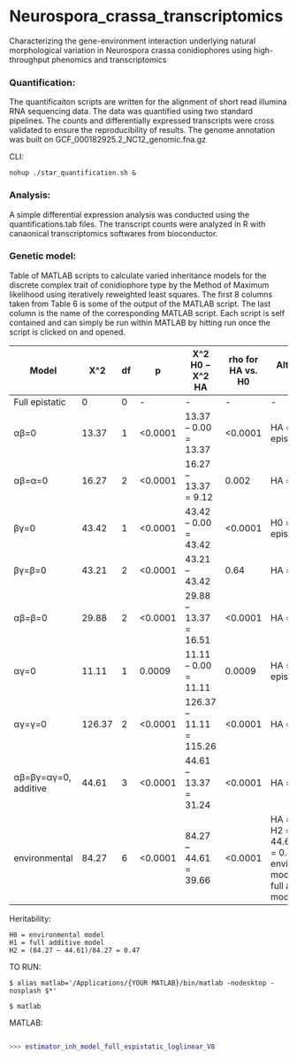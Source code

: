 # Neurospora_crassa_transcriptomics
Characterizing the gene-environment interaction underlying natural morphological variation in Neurospora crassa conidiophores using high-throughput phenomics and transcriptomics

### Quantification:
The quantificaiton scripts are written for the alignment of short read illumina RNA sequencing data. The data was quantified using two standard pipelines. The counts and differentially expressed transcripts were cross validated to ensure the reproducibility of results. The genome annotation was built on GCF_000182925.2_NC12_genomic.fna.gz 

CLI:
```
nohup ./star_quantification.sh &
```


### Analysis:
A simple differential expression analysis was conducted using the quantifications.tab files. The transcript counts were analyzed in R with canaonical transcriptomics softwares from bioconductor. 

### Genetic model: 
Table of MATLAB scripts to calculate varied inheritance models for the discrete complex trait of conidiophore type by the Method of Maximum likelihood using iteratively reweighted least squares.  The first 8 columns taken from Table 6 is some of the output of the MATLAB script.  The last column is the name of the corresponding MATLAB script.  Each script is self contained and can simply be run within MATLAB by hitting run once the script is clicked on and opened.

| Model                | Χ^2    | df | p       | X^2 H0 − X^2 HA          | rho for HA vs. H0 | Alternative HA                                                                                       | MATLAB scripts                                     |
|----------------------|--------|----|---------|--------------------------|-------------------|------------------------------------------------------------------------------------------------------|----------------------------------------------------|
| Full epistatic       | 0      | 0  | -       | -                        | -                 | -                                                                                                    | estimator_inh_model_full_espistatic_loglinear_V8.m |
| αβ=0                 | 13.37  | 1  | <0.0001 | 13.37 – 0.00 = 13.37     | <0.0001           | HA = full epistatic                                                                                  | estimator_inh_model_ab_loglinear_V8.m              |
| αβ=α=0               | 16.27  | 2  | <0.0001 | 16.27 – 13.37 = 9.12     | 0.002             | HA = αβ=0                                                                                            | estimator_inh_model_ab_a_loglinear_V8.m            |
| βγ=0                 | 43.42  | 1  | <0.0001 | 43.42 – 0.00 = 43.42     | <0.0001           | H0 = full epistatic                                                                                  | Estimator_inh_model_bc_loglinear_V8.m              |
| βγ=β=0               | 43.21  | 2  | <0.0001 | 43.21 – 43.42            | 0.64              | HA = βγ=0                                                                                            | estimator_inh_model_bc_b_loglinear_V8.m            |
| αβ=β=0               | 29.88  | 2  | <0.0001 | 29.88 – 13.37 = 16.51    | <0.0001           | HA = αβ=0                                                                                            | estimator_inh_model_ab_a_loglinear_V8.m            |
| αγ=0                 | 11.11  | 1  | 0.0009  | 11.11 – 0.00 = 11.11     | 0.0009            | HA = full epistatic                                                                                  | estimator_inh_model_ac_loglinear_V8.m              |
| αγ=γ=0               | 126.37 | 2  | <0.0001 | 126.37 – 11.11 = 115.26  | <0.0001           | HA = αγ=0                                                                                            | estimator_inh_model_ac_c_loglinear_V8.m            |
| αβ=βγ=αγ=0, additive | 44.61  | 3  | <0.0001 | 44.61 – 13.37 = 31.24    | <0.0001           | HA = αβ=0                                                                                            | estimator_inh_model_additive_fixed_sizes_V8.m      |
| environmental        | 84.27  | 6  | <0.0001 | 84.27 – 44.61 = 39.66    | <0.0001           | HA = additive, H2 = (84.27 – 44.61)/84.27 = 0.47, H0 = environmental model, H1 = full additive model | Estimator_inh_model_environmental_fixed_sizes_V8.m |


Heritability:
```
H0 = environmental model
H1 = full additive model	
H2 = (84.27 – 44.61)/84.27 = 0.47
```


TO RUN:
```
$ alias matlab='/Applications/{YOUR MATLAB}/bin/matlab -nodesktop -nosplash $*'

$ matlab
```

MATLAB: 

```Matlab

>>> estimator_inh_model_full_espistatic_loglinear_V8

```





